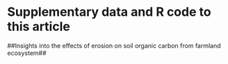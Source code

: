 # Supplementary data and R code to this article
##Insights into the effects of erosion on soil organic carbon from farmland ecosystem##
